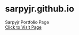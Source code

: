 # sarpyjr.github.io
Sarpyjr Portfolio Page
<br/>
<a href="https://sarpyjr.github.io/">Click to Visit Page</a>
